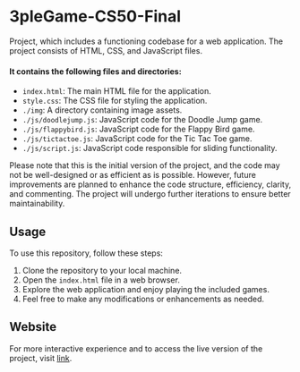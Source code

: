 # 3pleGame-CS50-Final

Project, which includes a functioning codebase for a web application. The project consists of HTML, CSS, and JavaScript files. 

#### It contains the following files and directories:
- `index.html`: The main HTML file for the application.
- `style.css`: The CSS file for styling the application.
- `./img`: A directory containing image assets.
- `./js/doodlejump.js`: JavaScript code for the Doodle Jump game.
- `./js/flappybird.js`: JavaScript code for the Flappy Bird game.
- `./js/tictactoe.js`: JavaScript code for the Tic Tac Toe game.
- `./js/script.js`: JavaScript code responsible for sliding functionality.

Please note that this is the initial version of the project, and the code may not be well-designed or as efficient as is possible. However, future improvements are planned 
to enhance the code structure, efficiency, clarity, and commenting. The project will undergo further iterations to ensure better maintainability.

## Usage

To use this repository, follow these steps:

1. Clone the repository to your local machine.
2. Open the `index.html` file in a web browser.
3. Explore the web application and enjoy playing the included games.
4. Feel free to make any modifications or enhancements as needed.

## Website

For more interactive experience and to access the live version of the project, visit [link](https://viktorsamuel.github.io/3pleGame-CS50-Final/).

